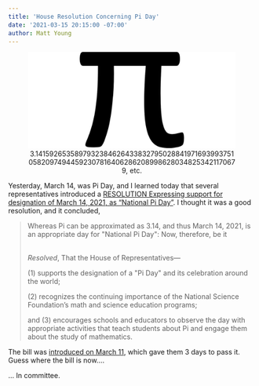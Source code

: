 ```yaml
---
title: 'House Resolution Concerning Pi Day'
date: '2021-03-15 20:15:00 -07:00'
author: Matt Young
---
```


<figure>
<img src="/uploads/2021/Pi.jpg" alt="100 digits of pi"/>
<figcaption><center>3.1415926535897932384626433832795028841971693993751058209749445923078164062862089986280348253421170679, etc.</center>
</figcaption>
</figure>

Yesterday, March 14, was Pi Day, and I learned today that several representatives introduced a <a href="https://www.congress.gov/117/bills/hres221/BILLS-117hres221ih.pdf">RESOLUTION Expressing support for designation of March 14, 2021, as &ldquo;National Pi Day&rdquo;</a>. I thought it was a good resolution, and it concluded,

<blockquote>Whereas Pi can be approximated as 3.14, and thus March 14, 2021, is an appropriate day for "National Pi Day": Now, therefore, be it <br/><br/>

<i>Resolved</i>, That the House of Representatives— 

(1) supports the designation of a "Pi Day" and its celebration around the world; 

(2) recognizes the continuing importance of the National Science Foundation’s math and science education programs; 

and (3) encourages schools and educators to observe the day with appropriate activities that teach students about Pi and engage them about the study of mathematics.</blockquote>

The bill was <a href="https://www.congress.gov/bill/117th-congress/house-resolution/221/all-info">introduced on March 11</a>, which gave them 3 days to pass it. Guess where the bill is now….

<!--more-->

… In committee.
